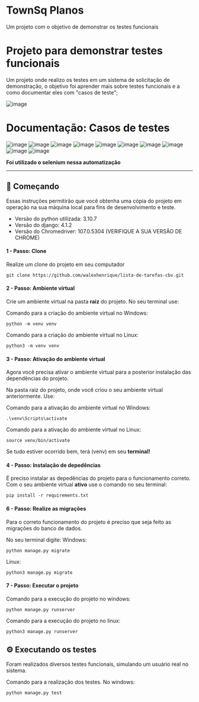 # TownSq Planos
Um projeto com o objetivo de demonstrar os testes funcionais

# Projeto para demonstrar testes funcionais

Um projeto onde realizo os testes em um sistema de solicitação de demonstração, o objetivo foi aprender mais sobre testes funcionais e a como documentar eles com "casos de teste";

![image](https://user-images.githubusercontent.com/50607185/204666885-fef6d8c1-11e8-4c93-b0bd-e1f5185a449a.png)


# Documentação: Casos de testes

![image](https://user-images.githubusercontent.com/50607185/204667043-1aa9b7be-9379-4575-ad74-854d2d925642.png)
![image](https://user-images.githubusercontent.com/50607185/204667108-4aad5965-677a-4811-a6dd-a0e7db952dbb.png)
![image](https://user-images.githubusercontent.com/50607185/204667438-324600cd-f571-497c-9cc0-bf44e0ad7d70.png)
![image](https://user-images.githubusercontent.com/50607185/204667475-1fb1e0a7-d65b-4df6-aa63-e99af0a8f457.png)
![image](https://user-images.githubusercontent.com/50607185/204667522-f9e3e4ff-1fcd-4d2c-8c6b-389a9459d8c0.png)
![image](https://user-images.githubusercontent.com/50607185/204667567-a64a13a3-3221-465c-8008-54f678ab2b12.png)
![image](https://user-images.githubusercontent.com/50607185/204667587-5ef4a9b3-1b20-436c-8fa2-c6712bda9012.png)
![image](https://user-images.githubusercontent.com/50607185/204667621-f72c68df-6a33-4d83-afc8-d0164ff93fd6.png)
![image](https://user-images.githubusercontent.com/50607185/204667660-9fea5e74-9b16-4b8b-b984-dc949c6be2de.png)
![image](https://user-images.githubusercontent.com/50607185/204667697-a4b03ba3-16d1-4c2d-ad80-8884aa6271c9.png)

**Foi utilizado o selenium nessa automatização**

***

## 🚀 Começando

Essas instruções permitirão que você obtenha uma cópia do projeto em operação na sua máquina local para fins de desenvolvimento e teste.

<ul>
    <li>Versão do python utilizada: 3.10.7</li>
    <li>Versão do django: 4.1.2</li>
    <li>Versão do Chromedriver: 107.0.5304 (VERIFIQUE A SUA VERSÃO DE CHROME)</li>
</ul>


#### 1 - Passo: Clone
Realize um clone do projeto em seu computador

```
git clone https://github.com/walexhenrique/lista-de-tarefas-cbv.git
```

#### 2 - Passo: Ambiente virtual
Crie um ambiente virtual na pasta <b>raiz</b> do projeto. No seu terminal use:

Comando para a criação do ambiente virtual no Windows:
```
python -m venv venv
```

Comando para a criação do ambiente virtual no Linux:
```
python3 -m venv venv
```

#### 3 - Passo: Ativação do ambiente virtual
Agora você precisa ativar o ambiente virtual para a posterior instalação das dependências do projeto.

Na pasta raiz do projeto, onde você criou o seu ambiente virtual anteriormente. Use:

Comando para a ativação do ambiente virtual no Windows:
```
.\venv\Scripts\activate
```

Comando para a ativação do ambiente virtual no Linux:
```
source venv/bin/activate
```
Se tudo estiver ocorrido bem, terá (venv) em seu <b>terminal!</b>

#### 4 - Passo: Instalação de depedências
É preciso instalar as depedências do projeto para o funcionamento correto. Com o seu ambiente virtual <b>ativo</b> use o comando no seu terminal:

```
pip install -r requirements.txt
```

#### 6 - Passo: Realize as migrações
Para o correto funcionamento do projeto é preciso que seja feito as migrações do banco de dados.

No seu terminal digite:
Windows:
```
python manage.py migrate
```

Linux:
```
python3 manage.py migrate
```

#### 7 - Passo: Executar o projeto
Comando para a execução do projeto no windows:

```
python manage.py runserver
```

Comando para a execução do projeto no linux:

```
python3 manage.py runserver
```

## ⚙️ Executando os testes
Foram realizados diversos testes funcionais, simulando um usuário real no sistema.

Comando para a realização dos testes. 
No windows:
```
python manage.py test
```
